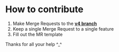 # How to contribute

1. Make Merge Requests to the [**v4 branch**](https://gitlab.com/Kwoth/nadekobot/tree/v4)
2. Keep a single Merge Request to a single feature
3. Fill out the MR template

Thanks for all your help ^\_^
